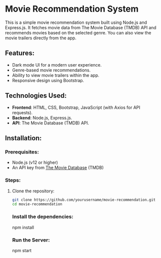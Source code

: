 # Movie Recommendation System

This is a simple movie recommendation system built using Node.js and Express.js. It fetches movie data from The Movie Database (TMDB) API and recommends movies based on the selected genre. You can also view the movie trailers directly from the app.

## Features:

- Dark mode UI for a modern user experience.
- Genre-based movie recommendations.
- Ability to view movie trailers within the app.
- Responsive design using Bootstrap.

## Technologies Used:

- **Frontend**: HTML, CSS, Bootstrap, JavaScript (with Axios for API requests).
- **Backend**: Node.js, Express.js.
- **API**: The Movie Database (TMDB) API.

## Installation:

### Prerequisites:

- Node.js (v12 or higher)
- An API key from [The Movie Database](https://www.themoviedb.org/) (TMDB)

### Steps:

1. Clone the repository:
   ```bash
   git clone https://github.com/yourusername/movie-recommendation.git
   cd movie-recommendation
   ```
   ### Install the dependencies:
   npm install
   ### Run the Server:
   npm start
